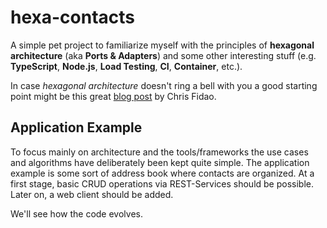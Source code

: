 # hexa-contacts

A simple pet project to familiarize myself with the principles of **hexagonal architecture** (aka 
**Ports & Adapters**) and some other interesting stuff (e.g. **TypeScript**, **Node.js**, **Load Testing**, **CI**, **Container**, etc.).

In case *hexagonal architecture* doesn't ring a bell with you a good starting point might be this great [blog post][1] by Chris Fidao.


## Application Example

To focus mainly on architecture and the tools/frameworks the use cases and algorithms have deliberately been kept quite simple. The application example is some sort of address book where contacts are organized. At a first stage, basic CRUD operations via REST-Services should be possible. Later on, a web client should be added.

We'll see how the code evolves.


[1]: http://fideloper.com/hexagonal-architecture
